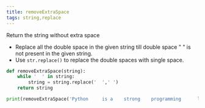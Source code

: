 ```yaml
---
title: removeExtraSpace
tags: string,replace
---
```


Return the string without extra space 

- Replace all the double space in the given string till double space "  " is not present in the given string.
- Use `str.replace()` to replace the double spaces with single space.

```py
def removeExtraSpace(string):
	while '  ' in string:
		string = string.replace('  ',' ')
	return string
```

```py
print(removeExtraSpace('Python     is a    strong    programming      language')) #Python is a strong programming language
```
